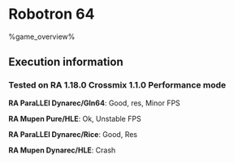 # Robotron 64 

%game_overview%

## Execution information

### Tested on RA 1.18.0 Crossmix 1.1.0 Performance mode

**RA ParaLLEl Dynarec/Gln64**: Good, res, Minor FPS

**RA Mupen Pure/HLE**: Ok, Unstable FPS

**RA ParaLLEl Dynarec/Rice**: Good, Res

**RA Mupen Dynarec/HLE**: Crash